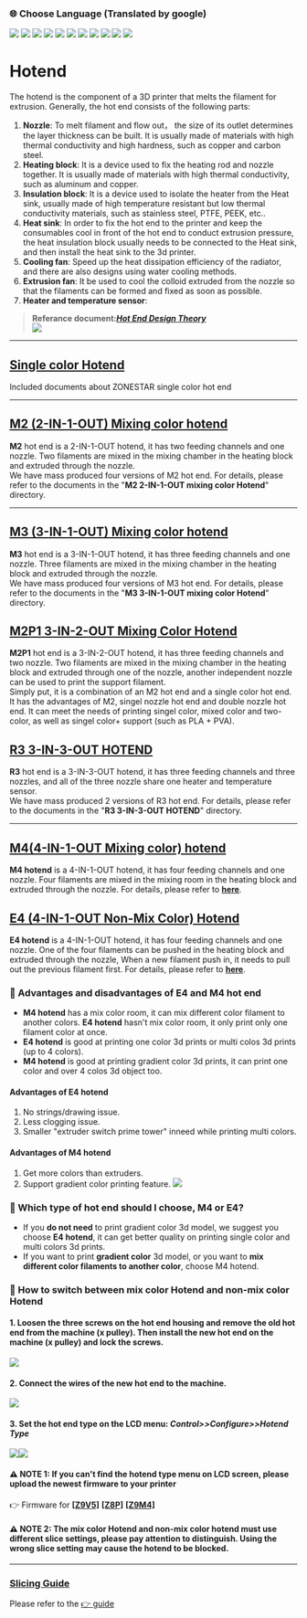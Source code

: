 ### :globe_with_meridians: Choose Language (Translated by google)
[![](../lanpic/ES.png)](https://github-com.translate.goog/ZONESTAR3D/Upgrade-kit-guide/tree/main/HOTEND?_x_tr_sl=en&_x_tr_tl=es)
[![](../lanpic/PT.png)](https://github-com.translate.goog/ZONESTAR3D/Upgrade-kit-guide/tree/main/HOTEND?_x_tr_sl=en&_x_tr_tl=pt)
[![](../lanpic/FR.png)](https://github-com.translate.goog/ZONESTAR3D/Upgrade-kit-guide/tree/main/HOTEND?_x_tr_sl=en&_x_tr_tl=fr)
[![](../lanpic/RU.png)](https://github-com.translate.goog/ZONESTAR3D/Upgrade-kit-guide/tree/main/HOTEND?_x_tr_sl=en&_x_tr_tl=ru)
[![](../lanpic/IT.png)](https://github-com.translate.goog/ZONESTAR3D/Upgrade-kit-guide/tree/main/HOTEND?_x_tr_sl=en&_x_tr_tl=it)
[![](../lanpic/DE.png)](https://github-com.translate.goog/ZONESTAR3D/Upgrade-kit-guide/tree/main/HOTEND?_x_tr_sl=en&_x_tr_tl=de)
[![](../lanpic/PL.png)](https://github-com.translate.goog/ZONESTAR3D/Upgrade-kit-guide/tree/main/HOTEND?_x_tr_sl=en&_x_tr_tl=pl)
[![](../lanpic/KR.png)](https://github-com.translate.goog/ZONESTAR3D/Upgrade-kit-guide/tree/main/HOTEND?_x_tr_sl=en&_x_tr_tl=ko)
[![](../lanpic/JP.png)](https://github-com.translate.goog/ZONESTAR3D/Upgrade-kit-guide/tree/main/HOTEND?_x_tr_sl=en&_x_tr_tl=ja)
[![](../lanpic/SA.png)](https://github-com.translate.goog/ZZONESTAR3D/Upgrade-kit-guide/tree/main/HOTEND?_x_tr_sl=en&_x_tr_tl=ar)
[![](../lanpic/CN.png)](https://github-com.translate.goog/ZZONESTAR3D/Upgrade-kit-guide/tree/main/HOTEND?_x_tr_sl=en&_x_tr_tl=zh-CN)

# Hotend
The hotend is the component of a 3D printer that melts the filament for extrusion. Generally, the hot end consists of the following parts:

1. **Nozzle**: To melt filament and flow out， the size of its outlet determines the layer thickness can be built. It is usually made of materials with high thermal conductivity and high hardness, such as copper and carbon steel.  
2. **Heating block**: It is a device used to fix the heating rod and nozzle together. It is usually made of materials with high thermal conductivity, such as aluminum and copper.  
3. **Insulation block**: It is a device used to isolate the heater from the Heat sink, usually made of high temperature resistant but low thermal conductivity materials, such as stainless steel, PTFE, PEEK, etc..  
4. **Heat sink**: In order to fix the hot end to the printer and keep the consumables cool in front of the hot end to conduct extrusion pressure, the heat insulation block usually needs to be connected to the Heat sink, and then install the heat sink to the 3d printer.    
5. **Cooling fan**: Speed up the heat dissipation efficiency of the radiator, and there are also designs using water cooling methods.  
6. **Extrusion fan**: It be used to cool the colloid extruded from the nozzle so that the filaments can be formed and fixed as soon as possible.  
7. **Heater and temperature sensor**:  
> **Referance document:**[***Hot End Design Theory***](https://reprap.org/wiki/Hot_End_Design_Theory)  
![](hotend.jpg)  

------
## [Single color Hotend](./Single%20color%20Hotend/)
Included documents about ZONESTAR single color hot end

------
## [M2 (2-IN-1-OUT)  Mixing color hotend](./M2%202_IN-1-OUT%20Mixing%20Color%20Hotend/)
**M2** hot end is a 2-IN-1-OUT hotend, it has two feeding channels and one nozzle. Two filaments are mixed in the mixing chamber in the heating block and extruded through the nozzle.  
We have mass produced four versions of M2 hot end. For details, please refer to the documents in the "**M2 2-IN-1-OUT mixing color Hotend**" directory.  

------
## [M3 (3-IN-1-OUT) Mixing color hotend](./M3%20%203-IN-1-OUT%20Mixing%20Color%20Hotend/)
**M3** hot end is a 3-IN-1-OUT hotend, it has three feeding channels and one nozzle. Three filaments are mixed in the mixing chamber in the heating block and extruded through the nozzle.  
We have mass produced four versions of M3 hot end. For details, please refer to the documents in the "**M3 3-IN-1-OUT mixing color Hotend**" directory.  

## [M2P1 3-IN-2-OUT Mixing Color Hotend](./M2P1%20%203-IN-2-OUT%20Mixing%20Color%20Hotend/)
**M2P1** hot end is a 3-IN-2-OUT hotend, it has three feeding channels and two nozzle. Two filaments are mixed in the mixing chamber in the heating block and extruded through one of the nozzle, another independent nozzle can be used to print the support filament.   
Simply put, it is a combination of an M2 hot end and a single color hot end. It has the advantages of M2, singel nozzle hot end and double nozzle hot end. It can meet the needs of printing singel color, mixed color and two-color, as well as singel color+ support (such as PLA + PVA).

## [R3 3-IN-3-OUT HOTEND](./R3%203-IN-3-OUT%20HOTEND/)
**R3** hot end is a 3-IN-3-OUT hotend, it has three feeding channels and three nozzles, and all of the three nozzle share one heater and temperature sensor.  
We have mass produced 2 versions of R3 hot end. For details, please refer to the documents in the "**R3 3-IN-3-OUT HOTEND**" directory.  

------
## [M4(4-IN-1-OUT Mixing color) hotend](./M4%20%204-IN-1-OUT%20Mixing%20Color%20Hotend/)
**M4 hotend** is a 4-IN-1-OUT hotend, it has four feeding channels and one nozzle. Four filaments are mixed in the mixing room in the heating block and extruded through the nozzle. For details, please refer to [**here**](./M4%20%204-IN-1-OUT%20Mixing%20Color%20Hotend/readme.md).  

## [E4 (4-IN-1-OUT Non-Mix Color) Hotend](./E4%204-IN-1-OUT%20Non-Mixing%20Color%20Hotend/)
**E4 hotend** is a 4-IN-1-OUT hotend, it has four feeding channels and one nozzle. One of the four filaments can be pushed in the heating block and extruded through the nozzle, When a new filament push in, it needs to pull out the previous filament first.
For details, please refer to [**here**](./E4%204-IN-1-OUT%20Non-Mixing%20Color%20Hotend/readme.md).  

### :pushpin: Advantages and disadvantages of E4 and M4 hot end
- **M4 hotend** has a mix color room, it can mix different color filament to another colors. **E4 hotend** hasn't mix color room, it only print only one filament color at once.  
- **E4 hotend** is good at printing one color 3d prints or multi colos 3d prints (up to 4 colors).
- **M4 hotend** is good at printing gradient color 3d prints, it can print one color and over 4 colos 3d object too.
#### Advantages of E4 hotend
1. No strings/drawing issue.
2. Less clogging issue.
3. Smaller "extruder switch prime tower" inneed while printing multi colors.
#### Advantages of M4 hotend
1. Get more colors than extruders.
2. Support gradient color printing feature.
![](M4VSE4.jpg)

### :pushpin: Which type of hot end should I choose, M4 or E4?
- If you **do not need** to print gradient color 3d model, we suggest you choose **E4 hotend**, it can get better quality on printing single color and multi colors 3d prints.
- If you want to print **gradient color** 3d model, or you want to **mix different color filaments to another color**, choose M4 hotend.

### :pushpin: How to switch between mix color Hotend and non-mix color Hotend
#### 1. Loosen the three screws on the hot end housing and remove the old hot end from the machine (x pulley). Then install the new hot end on the machine (x pulley) and lock the screws.
![](./E4%204-IN-1-OUT%20Non-Mixing%20Color%20Hotend/User_guide/E4-4.jpg)
#### 2. Connect the wires of the new hot end to the machine.
![](./E4%204-IN-1-OUT%20Non-Mixing%20Color%20Hotend/User_guide/E4_wiring.jpg)
#### 3. Set the hot end type on the LCD menu: *Control>>Configure>>Hotend Type*
![](./E4%204-IN-1-OUT%20Non-Mixing%20Color%20Hotend/User_guide/hotendtype-mix.jpg)![](./E4%204-IN-1-OUT%20Non-Mixing%20Color%20Hotend/User_guide/hotendtype-nonmix.jpg)
#### :warning: NOTE 1: If you can't find the hotend type menu on LCD screen, please upload the newest firmware to your printer 
:point_right: Firmware for [**[Z9V5]**](https://github.com/ZONESTAR3D/Firmware/tree/master/Z9/Z9V5/bin)  [**[Z8P]**](https://github.com/ZONESTAR3D/Firmware/tree/master/Z8/Z8P/ZM3E4/released)  [**[Z9M4]**](https://github.com/ZONESTAR3D/Firmware/tree/master/Z9/Z9M4)
#### :warning: NOTE 2: The mix color Hotend and non-mix color hotend must use different slice settings, please pay attention to distinguish. Using the wrong slice setting may cause the hotend to be blocked.

------
### [Slicing Guide](https://github.com/ZONESTAR3D/Slicing-Guide)
Please refer to the [:point_right: guide](https://github.com/ZONESTAR3D/Slicing-Guide)
